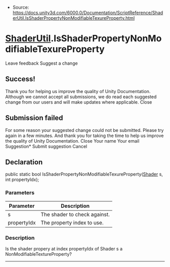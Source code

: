 * Source: https://docs.unity3d.com/6000.0/Documentation/ScriptReference/ShaderUtil.IsShaderPropertyNonModifiableTexureProperty.html

#  [ShaderUtil](https://docs.unity3d.com/6000.0/Documentation/ScriptReference/ShaderUtil.html).IsShaderPropertyNonModifiableTexureProperty
Leave feedback
Suggest a change
## Success!
Thank you for helping us improve the quality of Unity Documentation. Although we cannot accept all submissions, we do read each suggested change from our users and will make updates where applicable.
Close
## Submission failed
For some reason your suggested change could not be submitted. Please <a>try again</a> in a few minutes. And thank you for taking the time to help us improve the quality of Unity Documentation.
Close
Your name Your email Suggestion* Submit suggestion
Cancel
## Declaration
public static bool IsShaderPropertyNonModifiableTexureProperty([Shader](https://docs.unity3d.com/6000.0/Documentation/ScriptReference/Shader.html) s, int propertyIdx); 
### Parameters
Parameter | Description  
---|---  
s | The shader to check against.  
propertyIdx | The property index to use.  
### Description
Is the shader propery at index propertyIdx of Shader s a NonModifiableTextureProperty?
* * *
